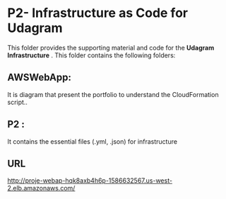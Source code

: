 # P2- Infrastructure as Code for Udagram

This folder provides the supporting material and  code for the **Udagram Infrastructure** . This folder contains the following folders:

 ## AWSWebApp: 
 It is diagram that present the portfolio to understand the CloudFormation script..
## P2 :
 It contains the essential files (.yml, .json) for infrastructure 
 ## URL 
 http://proje-webap-hqk8axb4h6p-1586632567.us-west-2.elb.amazonaws.com/
 
